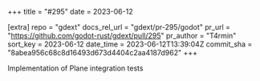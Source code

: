 +++
title = "#295"
date = 2023-06-12

[extra]
repo = "gdext"
docs_rel_url = "gdext/pr-295/godot"
pr_url = "https://github.com/godot-rust/gdext/pull/295"
pr_author = "T4rmin"
sort_key = 2023-06-12
date_time = 2023-06-12T13:39:04Z
commit_sha = "8abea956c68c8d16493d673d4404c2aa4187d962"
+++

Implementation of Plane integration tests
